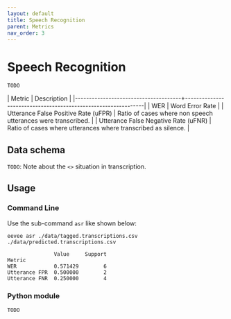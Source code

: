 ```yaml
---
layout: default
title: Speech Recognition
parent: Metrics
nav_order: 3
---
```


# Speech Recognition
`TODO`

| Metric                               | Description                                                   |
|--------------------------------------+---------------------------------------------------------------|
| WER                                  | Word Error Rate                                               |
| Utterance False Positive Rate (uFPR) | Ratio of cases where non speech utterances were transcribed.  |
| Utterance False Negative Rate (uFNR) | Ratio of cases where utterances where transcribed as silence. |

## Data schema
`TODO`: Note about the `<>` situation in transcription.

## Usage

### Command Line
Use the sub-command `asr` like shown below:

```shell
eevee asr ./data/tagged.transcriptions.csv ./data/predicted.transcriptions.csv

               Value     Support
Metric
WER            0.571429        6
Utterance FPR  0.500000        2
Utterance FNR  0.250000        4
```

### Python module
`TODO`

